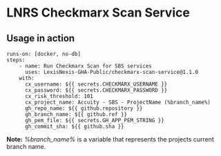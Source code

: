 # LNRS Checkmarx Scan Service
## Usage in action

    runs-on: [docker, no-db]
    steps:
        - name: Run Checkmarx Scan for SBS services
          uses: LexisNexis-GHA-Public/checkmarx-scan-service@1.1.0
        with:
          cx_username: ${{ secrets.CHECKMARX_USERNAME }}
          cx_password: ${{ secrets.CHECKMARX_PASSWORD }}
          cx_risk_threshold: 101
          cx_project_name: Accuity - SBS - ProjectName (%branch_name%)
          gh_repo_name: ${{ github.repository }}
          gh_branch_name: ${{ github.ref }}
          gh_pem_file: ${{ secrets.GH_APP_PEM_STRING }}
          gh_commit_sha: ${{ github.sha }}

**Note:** *%branch_name%* is a variable that represents the projects current branch name.

